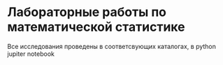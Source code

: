 # Лабораторные работы по математической статистике

Все исследования проведены в соответсвующих каталогах, в python jupiter notebook
